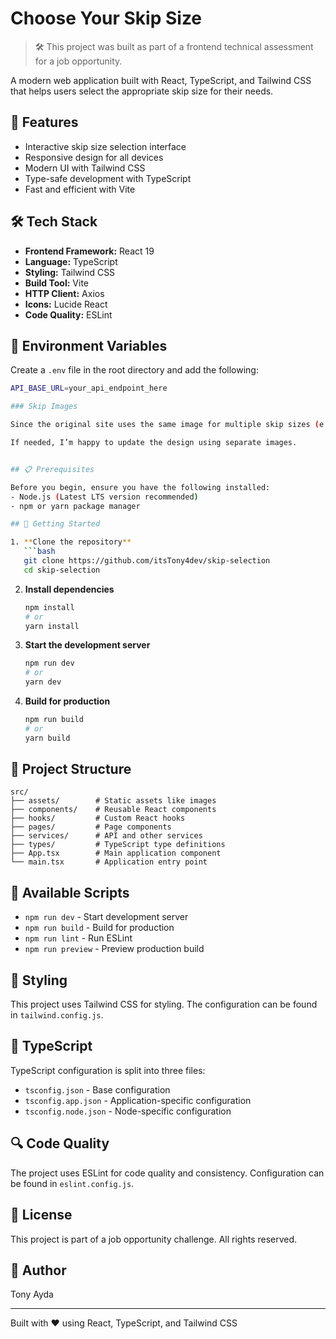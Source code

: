 # Choose Your Skip Size

> 🛠️ This project was built as part of a frontend technical assessment for a job opportunity.

A modern web application built with React, TypeScript, and Tailwind CSS that helps users select the appropriate skip size for their needs.



## 🚀 Features

- Interactive skip size selection interface
- Responsive design for all devices
- Modern UI with Tailwind CSS
- Type-safe development with TypeScript
- Fast and efficient with Vite

## 🛠️ Tech Stack

- **Frontend Framework:** React 19
- **Language:** TypeScript
- **Styling:** Tailwind CSS
- **Build Tool:** Vite
- **HTTP Client:** Axios
- **Icons:** Lucide React
- **Code Quality:** ESLint

## 🔧 Environment Variables

Create a `.env` file in the root directory and add the following:

```bash
API_BASE_URL=your_api_endpoint_here

### Skip Images

Since the original site uses the same image for multiple skip sizes (e.g., 5 to 14 yards), and no separate assets were provided, I used a single image for all skips and labeled them by size (e.g., 4-yard, 6-yard, etc.). This keeps the UI consistent while clearly communicating the skip size.

If needed, I’m happy to update the design using separate images.


## 📋 Prerequisites

Before you begin, ensure you have the following installed:
- Node.js (Latest LTS version recommended)
- npm or yarn package manager

## 🚀 Getting Started

1. **Clone the repository**
   ```bash
   git clone https://github.com/itsTony4dev/skip-selection
   cd skip-selection
   ```

2. **Install dependencies**
   ```bash
   npm install
   # or
   yarn install
   ```

3. **Start the development server**
   ```bash
   npm run dev
   # or
   yarn dev
   ```

4. **Build for production**
   ```bash
   npm run build
   # or
   yarn build
   ```

## 📁 Project Structure

```
src/
├── assets/        # Static assets like images
├── components/    # Reusable React components
├── hooks/         # Custom React hooks
├── pages/         # Page components
├── services/      # API and other services
├── types/         # TypeScript type definitions
├── App.tsx        # Main application component
└── main.tsx       # Application entry point
```

## 🧪 Available Scripts

- `npm run dev` - Start development server
- `npm run build` - Build for production
- `npm run lint` - Run ESLint
- `npm run preview` - Preview production build

## 🎨 Styling

This project uses Tailwind CSS for styling. The configuration can be found in `tailwind.config.js`.

## 📝 TypeScript

TypeScript configuration is split into three files:
- `tsconfig.json` - Base configuration
- `tsconfig.app.json` - Application-specific configuration
- `tsconfig.node.json` - Node-specific configuration

## 🔍 Code Quality

The project uses ESLint for code quality and consistency. Configuration can be found in `eslint.config.js`.


## 📄 License

This project is part of a job opportunity challenge. All rights reserved.

## 👥 Author

Tony Ayda

---

Built with ❤️ using React, TypeScript, and Tailwind CSS
